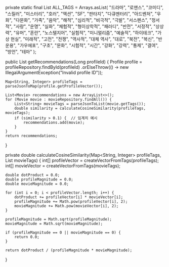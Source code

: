 private static final List<String> ALL_TAGS = Arrays.asList(
    "드라마", "로맨스", "코미디", "스릴러", "미스터리", 
    "호러", "액션", "SF", "판타지", "다큐멘터리", "아드벤처", 
    "우화", "다문화", "가족", "음악", "해적", "심리적", "비극적", 
    "극발", "서스펜스", "정서적", "사랑", "운명", "실화", "체험적", 
    "형이상학적", "패러디", "반전", "서정적", "상상력", "유머", 
    "혼란", "노스텔지어", "실험적", "미니멀리즘", "예술적", "하이테크", 
    "가상 현실", "미래적", "고전", "전쟁", "역사적", "대체 역사", 
    "대로", "북전", "복신", "반운용", "가우에포", "구초", "문화", 
    "시험적", "시간", "강화", "강력", "통제", "결여", "방언", "테마"
);

public List<Movie> getRecommendations(Long profileId) {
    Profile profile = profileRepository.findById(profileId)
            .orElseThrow(() -> new IllegalArgumentException("Invalid profile ID"));

    Map<String, Integer> profileTags = parseJsonToMap(profile.getProfileVector());

    List<Movie> recommendations = new ArrayList<>();
    for (Movie movie : movieRepository.findAll()) {
        List<String> movieTags = parseJsonToList(movie.getTags());
        double similarity = calculateCosineSimilarity(profileTags, movieTags);
        if (similarity > 0.1) {  // 임계치 예시
            recommendations.add(movie);
        }
    }
    return recommendations;
}

private double calculateCosineSimilarity(Map<String, Integer> profileTags, List<String> movieTags) {
    int[] profileVector = createVectorFromTags(profileTags);
    int[] movieVector = createVectorFromTags(movieTags);

    double dotProduct = 0.0;
    double profileMagnitude = 0.0;
    double movieMagnitude = 0.0;

    for (int i = 0; i < profileVector.length; i++) {
        dotProduct += profileVector[i] * movieVector[i];
        profileMagnitude += Math.pow(profileVector[i], 2);
        movieMagnitude += Math.pow(movieVector[i], 2);
    }

    profileMagnitude = Math.sqrt(profileMagnitude);
    movieMagnitude = Math.sqrt(movieMagnitude);

    if (profileMagnitude == 0 || movieMagnitude == 0) {
        return 0.0;  
    }

    return dotProduct / (profileMagnitude * movieMagnitude);
}
